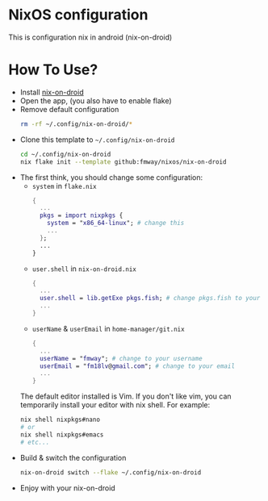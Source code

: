 # NixOS configuration
This is configuration nix in android (nix-on-droid)

# How To Use?
- Install [nix-on-droid](https://f-droid.org/packages/com.termux.nix)
- Open the app, (you also have to enable flake) 
- Remove default configuration
  ```sh
  rm -rf ~/.config/nix-on-droid/*
  ```
- Clone this template to `~/.config/nix-on-droid`
  ```sh
  cd ~/.config/nix-on-droid
  nix flake init --template github:fmway/nixos/nix-on-droid
  ```
- The first think, you should change some configuration:
  * `system` in `flake.nix`
    ```nix
    {
      ...
      pkgs = import nixpkgs {
        system = "x86_64-linux"; # change this
        ...
      };
      ...
    }
    ```
  * `user.shell` in `nix-on-droid.nix`
    ```nix
    {
      ...
      user.shell = lib.getExe pkgs.fish; # change pkgs.fish to your favorite shell (like bash, zsh, nu, etc)
      ...
    }
    ```
  * `userName` & `userEmail` in `home-manager/git.nix`
    ```nix
    {
      ...
      userName = "fmway"; # change to your username
      userEmail = "fm18lv@gmail.com"; # change to your email
      ...
    }
    ```
  The default editor installed is Vim. If you don't like vim, you can temporarily install your editor with nix shell. For example:
  ```sh
  nix shell nixpkgs#nano
  # or
  nix shell nixpkgs#emacs
  # etc...
  ```
- Build & switch the configuration
  ```sh
  nix-on-droid switch --flake ~/.config/nix-on-droid
  ```
- Enjoy with your nix-on-droid
